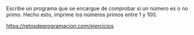 Escribe un programa que se encargue de comprobar si un número es o no primo. Hecho esto, imprime los números primos entre 1 y 100.
 
https://retosdeprogramacion.com/ejercicios
